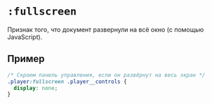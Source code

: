 # `:fullscreen`

Признак того, что документ развернули на всё окно (с помощью JavaScript).

## Пример

```css
/* Скроем панель управления, если он развёрнут на весь экран */
.player:fullscreen .player__controls {
  display: none;
}
```
